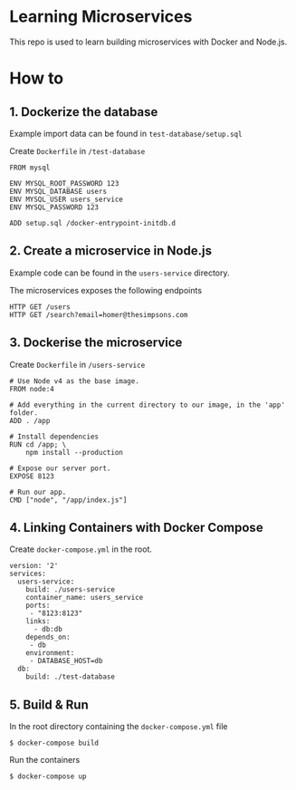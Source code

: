 # Learning Microservices

This repo is used to learn building microservices with Docker and Node.js.

# How to

## 1. Dockerize the database

Example import data can be found in `test-database/setup.sql`

Create `Dockerfile` in `/test-database`

```
FROM mysql

ENV MYSQL_ROOT_PASSWORD 123
ENV MYSQL_DATABASE users
ENV MYSQL_USER users_service
ENV MYSQL_PASSWORD 123

ADD setup.sql /docker-entrypoint-initdb.d
```

## 2. Create a microservice in Node.js

Example code can be found in the `users-service` directory. 

The microservices exposes the following endpoints

```
HTTP GET /users
HTTP GET /search?email=homer@thesimpsons.com
```

## 3. Dockerise the microservice

Create `Dockerfile` in `/users-service`

```
# Use Node v4 as the base image.
FROM node:4

# Add everything in the current directory to our image, in the 'app' folder.
ADD . /app

# Install dependencies
RUN cd /app; \  
    npm install --production

# Expose our server port.
EXPOSE 8123

# Run our app.
CMD ["node", "/app/index.js"]  
```

## 4. Linking Containers with Docker Compose

Create `docker-compose.yml` in the root.

```
version: '2'
services:
  users-service:
    build: ./users-service
    container_name: users_service
    ports:
     - "8123:8123"
    links:
      - db:db
    depends_on:
     - db
    environment:
     - DATABASE_HOST=db
  db:
    build: ./test-database
```

## 5. Build & Run

In the root directory containing the `docker-compose.yml` file
 
```
$ docker-compose build
```

Run the containers

```
$ docker-compose up
```




